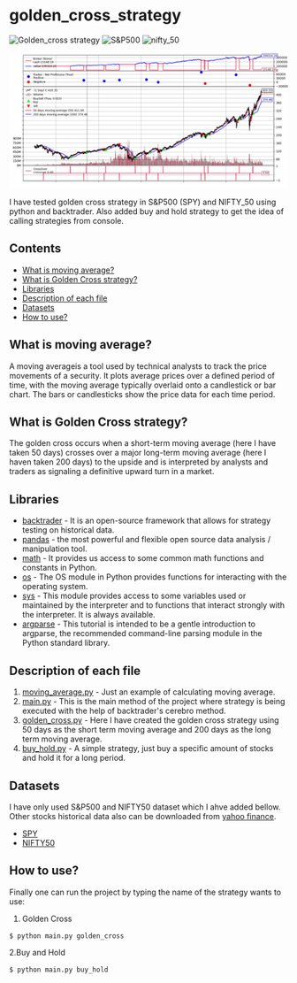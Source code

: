 <!--Head-->
# golden_cross_strategy

![Golden_cross strategy](https://img.shields.io/badge/strategy-golden__cross-blue)
![S&P500](https://img.shields.io/badge/S%26P-500-brightgreen)
![nifty_50](https://img.shields.io/badge/NIFTY-50-orange)


![logo](https://github.com/ArunavD/golden_cross_strategy/blob/master/Figure_0.png)

I have tested golden cross strategy in S&P500 (SPY) and NIFTY_50 using python and backtrader. Also added buy and hold strategy to get the idea of calling strategies from console.



## Contents

* [What is moving average?](#What-is-moving-average)
* [What is Golden Cross strategy?](#What-is-Golden-Cross-strategy)
* [Libraries](#Libraries)
* [Description of each file](#Description-of-each-file)
* [Datasets](#Datasets)
* [How to use?](#How-to-use)




## What is moving average?

A moving averageis a tool used by technical analysts to track the price movements of a security. It plots average prices over a defined period of time, with the moving average typically overlaid onto a candlestick or bar chart. The bars or candlesticks show the price data for each time period.



## What is Golden Cross strategy?

The golden cross occurs when a short-term moving average (here I have taken 50 days) crosses over a major long-term moving average (here I haven taken 200 days) to the upside and is interpreted by analysts and traders as signaling a definitive upward turn in a market.



<!-- Libraries -->
## Libraries

+ [backtrader](https://www.backtrader.com) - It is an open-source framework that allows for strategy testing on historical data.
+ [pandas](https://pypi.org/project/pandas/) - the most powerful and flexible open source data analysis / manipulation tool.
+ [math](https://pypi.org/project/python-math/) - It provides us access to some common math functions and constants in Python.
+ [os](https://www.geeksforgeeks.org/os-module-python-examples/) - The OS module in Python provides functions for interacting with the operating system.
+ [sys](https://docs.python.org/3/library/sys.html) - This module provides access to some variables used or maintained by the interpreter and to functions that interact strongly with the interpreter. It is always available.
+ [argparse](https://docs.python.org/3/howto/argparse.html) - This tutorial is intended to be a gentle introduction to argparse, the recommended command-line parsing module in the Python standard library.


<!-- Description -->
## Description of each file

1. [moving_average.py](https://github.com/ArunavD/golden_cross_strategy/blob/master/moving_average.py) - Just an example of calculating moving average.
2. [main.py](https://github.com/ArunavD/golden_cross_strategy/blob/master/main.py) - This is the main method of the project where strategy is being executed with the help of backtrader's cerebro method.
3. [golden_cross.py](https://github.com/ArunavD/golden_cross_strategy/blob/master/strategies/golden_cross.py) - Here I have created the golden cross strategy using 50 days as the short term moving average and 200 days as the long term moving average.
4. [buy_hold.py](https://github.com/ArunavD/golden_cross_strategy/blob/master/strategies/buy_hold.py) - A simple strategy, just buy a specific amount of stocks and hold it for a long period.



## Datasets

I have only used S&P500 and NIFTY50 dataset which I ahve added bellow. Other stocks historical data also can be downloaded from [yahoo finance](https://in.finance.yahoo.com/).

+ [SPY](https://github.com/ArunavD/golden_cross_strategy/blob/master/data_set/spy.csv)
+ [NIFTY50](https://github.com/ArunavD/golden_cross_strategy/blob/master/data_set/nifty_50.csv)



## How to use?

Finally one can run the project by typing the name of the strategy wants to use:

1. Golden Cross
```
$ python main.py golden_cross
```
2.Buy and Hold
```
$ python main.py buy_hold
```




